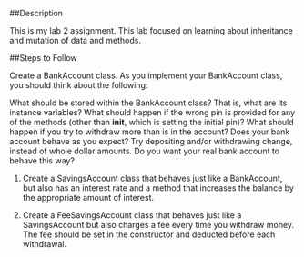 ##Description

This is my lab 2 assignment. This lab focused on learning about inheritance and mutation of data and methods.

##Steps to Follow

Create a BankAccount class.
As you implement your BankAccount class, you should think about the following:

What should be stored within the BankAccount class? That is, what are its instance variables?
What should happen if the wrong pin is provided for any of the methods (other than **init**, which is setting the initial pin)?
What should happen if you try to withdraw more than is in the account?
Does your bank account behave as you expect? Try depositing and/or withdrawing change, instead of whole dollar amounts. Do you want your real bank account to behave this way?

1. Create a SavingsAccount class that behaves just like a BankAccount, but also has an interest rate and a method that increases the balance by the appropriate amount of interest.

2. Create a FeeSavingsAccount class that behaves just like a SavingsAccount but also charges a fee every time you withdraw money. The fee should be set in the constructor and deducted before each withdrawal.
